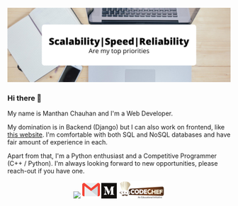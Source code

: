 ![Header](https://github.com/manthanchauhan/manthanchauhan/blob/master/Add%20a%20heading%20(1).png)

### Hi there 👋
My name is Manthan Chauhan and I'm a Web Developer. 

My domination is in Backend (Django) but I can also work on frontend, like [this website](http://www.online-portfolio.live/about/). I'm comfortable with both SQL and NoSQL databases and have fair amount of experience in each. 

Apart from that, I'm a Python enthusiast and a Competitive Programmer (C++ / Python). I'm always looking forward to new opportunities, please reach-out if you have one.

<p align='center'>
  <a href="https://www.linkedin.com/in/manthan-chauhan-83b1b4140/"><img height="35" src="https://github.com/WaylonWalker/WaylonWalker/blob/main/icon/linkedin.png?raw=true"></a>
  <a href="mailto:manthanchauhan913@gmail.com"><img height="40" src="https://github.com/manthanchauhan/manthanchauhan/blob/master/gmail.png"></a>
  <a href="https://medium.com/@manthanchauhan913"><img width="35" src="https://github.com/manthanchauhan/manthanchauhan/blob/master/medium.png"></a>
  <a href="https://www.codechef.com/users/manthanchauhan"><img height="40" src="https://github.com/manthanchauhan/manthanchauhan/blob/master/codechef.svg"></a>
</p>

<!--
**manthanchauhan/manthanchauhan** is a ✨ _special_ ✨ repository because its `README.md` (this file) appears on your GitHub profile.

Here are some ideas to get you started:

- 🔭 I’m currently working on ...
- 🌱 I’m currently learning ...
- 👯 I’m looking to collaborate on ...
- 🤔 I’m looking for help with ...
- 💬 Ask me about ...
- 📫 How to reach me: ...
- 😄 Pronouns: ...
- ⚡ Fun fact: ...
-->
